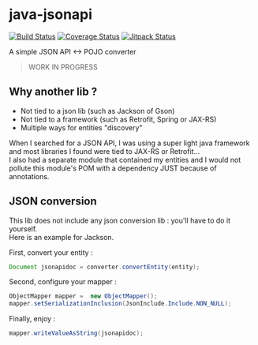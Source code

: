 # java-jsonapi

[![Build Status](https://travis-ci.org/mbarberot/java-jsonapi.svg?branch=master)](https://travis-ci.org/mbarberot/java-jsonapi)
[![Coverage Status](https://coveralls.io/repos/github/mbarberot/java-jsonapi/badge.svg?branch=master)](https://coveralls.io/github/mbarberot/java-jsonapi?branch=master)
[![Jitpack Status](https://jitpack.io/v/mbarberot/java-jsonapi.svg)](https://jitpack.io/#mbarberot/java-jsonapi)

A simple JSON API <-> POJO converter

> WORK IN PROGRESS

## Why another lib ?

- Not tied to a json lib (such as Jackson of Gson)
- Not tied to a framework (such as Retrofit, Spring or JAX-RS)
- Multiple ways for entities "discovery"

When I searched for a JSON API, I was using a super light java framework and most libraries I found were tied to JAX-RS or Retrofit...  
I also had a separate module that contained my entities and I would not pollute this module's POM with a dependency JUST because of annotations.

## JSON conversion

This lib does not include any json conversion lib : you'll have to do it yourself.  
Here is an example for Jackson.

First, convert your entity :  
```java
Document jsonapidoc = converter.convertEntity(entity);
```

Second, configure your mapper :  
```java
ObjectMapper mapper =  new ObjectMapper();
mapper.setSerializationInclusion(JsonInclude.Include.NON_NULL);
```

Finally, enjoy :  
```java
mapper.writeValueAsString(jsonapidoc);
```
